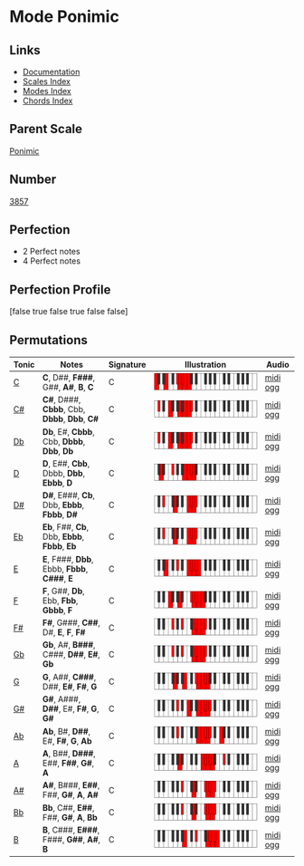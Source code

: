 # Mode Ponimic

## Links

- [Documentation](index.md)
- [Scales Index](Scales.md)
- [Modes Index](Modes.md)
- [Chords Index](Chords.md)

## Parent Scale

[Ponimic](ScalePonimic.md)

## Number

[3857](https://ianring.com/musictheory/scales/3857)

## Perfection

- 2 Perfect notes
- 4 Perfect notes

## Perfection Profile

[false true false true false false]

## Permutations

| Tonic | Notes | Signature | Illustration | Audio |
|-------|-------|-----------|--------------|-------|
| [C](ModeCNaturalPonimic.md) | **C**, D##, **F###**, G##, **A#**, **B**, **C** | C | ![CNaturalPonimic](ModeCNaturalPonimic.png) | [midi](ModeCNaturalPonimic.mid) [ogg](ModeCNaturalPonimic.ogg) |
| [C#](ModeCSharpPonimic.md) | **C#**, D###, **Cbbb**, Cbb, **Dbbb**, **Dbb**, **C#** | C | ![CSharpPonimic](ModeCSharpPonimic.png) | [midi](ModeCSharpPonimic.mid) [ogg](ModeCSharpPonimic.ogg) |
| [Db](ModeDFlatPonimic.md) | **Db**, E#, **Cbbb**, Cbb, **Dbbb**, **Dbb**, **Db** | C | ![DFlatPonimic](ModeDFlatPonimic.png) | [midi](ModeDFlatPonimic.mid) [ogg](ModeDFlatPonimic.ogg) |
| [D](ModeDNaturalPonimic.md) | **D**, E##, **Cbb**, Dbbb, **Dbb**, **Ebbb**, **D** | C | ![DNaturalPonimic](ModeDNaturalPonimic.png) | [midi](ModeDNaturalPonimic.mid) [ogg](ModeDNaturalPonimic.ogg) |
| [D#](ModeDSharpPonimic.md) | **D#**, E###, **Cb**, Dbb, **Ebbb**, **Fbbb**, **D#** | C | ![DSharpPonimic](ModeDSharpPonimic.png) | [midi](ModeDSharpPonimic.mid) [ogg](ModeDSharpPonimic.ogg) |
| [Eb](ModeEFlatPonimic.md) | **Eb**, F##, **Cb**, Dbb, **Ebbb**, **Fbbb**, **Eb** | C | ![EFlatPonimic](ModeEFlatPonimic.png) | [midi](ModeEFlatPonimic.mid) [ogg](ModeEFlatPonimic.ogg) |
| [E](ModeENaturalPonimic.md) | **E**, F###, **Dbb**, Ebbb, **Fbbb**, **C###**, **E** | C | ![ENaturalPonimic](ModeENaturalPonimic.png) | [midi](ModeENaturalPonimic.mid) [ogg](ModeENaturalPonimic.ogg) |
| [F](ModeFNaturalPonimic.md) | **F**, G##, **Db**, Ebb, **Fbb**, **Gbbb**, **F** | C | ![FNaturalPonimic](ModeFNaturalPonimic.png) | [midi](ModeFNaturalPonimic.mid) [ogg](ModeFNaturalPonimic.ogg) |
| [F#](ModeFSharpPonimic.md) | **F#**, G###, **C##**, D#, **E**, **F**, **F#** | C | ![FSharpPonimic](ModeFSharpPonimic.png) | [midi](ModeFSharpPonimic.mid) [ogg](ModeFSharpPonimic.ogg) |
| [Gb](ModeGFlatPonimic.md) | **Gb**, A#, **B###**, C###, **D##**, **E#**, **Gb** | C | ![GFlatPonimic](ModeGFlatPonimic.png) | [midi](ModeGFlatPonimic.mid) [ogg](ModeGFlatPonimic.ogg) |
| [G](ModeGNaturalPonimic.md) | **G**, A##, **C###**, D##, **E#**, **F#**, **G** | C | ![GNaturalPonimic](ModeGNaturalPonimic.png) | [midi](ModeGNaturalPonimic.mid) [ogg](ModeGNaturalPonimic.ogg) |
| [G#](ModeGSharpPonimic.md) | **G#**, A###, **D##**, E#, **F#**, **G**, **G#** | C | ![GSharpPonimic](ModeGSharpPonimic.png) | [midi](ModeGSharpPonimic.mid) [ogg](ModeGSharpPonimic.ogg) |
| [Ab](ModeAFlatPonimic.md) | **Ab**, B#, **D##**, E#, **F#**, **G**, **Ab** | C | ![AFlatPonimic](ModeAFlatPonimic.png) | [midi](ModeAFlatPonimic.mid) [ogg](ModeAFlatPonimic.ogg) |
| [A](ModeANaturalPonimic.md) | **A**, B##, **D###**, E##, **F##**, **G#**, **A** | C | ![ANaturalPonimic](ModeANaturalPonimic.png) | [midi](ModeANaturalPonimic.mid) [ogg](ModeANaturalPonimic.ogg) |
| [A#](ModeASharpPonimic.md) | **A#**, B###, **E##**, F##, **G#**, **A**, **A#** | C | ![ASharpPonimic](ModeASharpPonimic.png) | [midi](ModeASharpPonimic.mid) [ogg](ModeASharpPonimic.ogg) |
| [Bb](ModeBFlatPonimic.md) | **Bb**, C##, **E##**, F##, **G#**, **A**, **Bb** | C | ![BFlatPonimic](ModeBFlatPonimic.png) | [midi](ModeBFlatPonimic.mid) [ogg](ModeBFlatPonimic.ogg) |
| [B](ModeBNaturalPonimic.md) | **B**, C###, **E###**, F###, **G##**, **A#**, **B** | C | ![BNaturalPonimic](ModeBNaturalPonimic.png) | [midi](ModeBNaturalPonimic.mid) [ogg](ModeBNaturalPonimic.ogg) |
